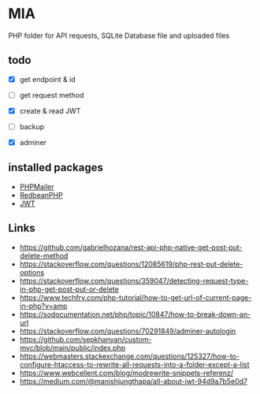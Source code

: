 # MIA

PHP folder for API requests, SQLite Database file and uploaded files

## todo
- [x] get endpoint & id
- [ ] get request method
- [x] create & read JWT
- [ ] backup
- [x] adminer




## installed packages

- [PHPMailer](https://github.com/PHPMailer/PHPMailer)
- [RedbeanPHP](https://github.com/gabordemooij/redbean)
- [JWT](https://github.com/firebase/php-jwt)


## Links

- https://github.com/gabrielhozana/rest-api-php-native-get-post-put-delete-method
- https://stackoverflow.com/questions/12085619/php-rest-put-delete-options
- https://stackoverflow.com/questions/359047/detecting-request-type-in-php-get-post-put-or-delete
- https://www.techfry.com/php-tutorial/how-to-get-url-of-current-page-in-php?v=amp
- https://sodocumentation.net/php/topic/10847/how-to-break-down-an-url
- https://stackoverflow.com/questions/70291849/adminer-autologin
- https://github.com/sepkhanyan/custom-mvc/blob/main/public/index.php
- https://webmasters.stackexchange.com/questions/125327/how-to-configure-htaccess-to-rewrite-all-requests-into-a-folder-except-a-list
- https://www.webcellent.com/blog/modrewrite-snippets-referenz/
- https://medium.com/@manishjungthapa/all-about-jwt-94d9a7b5e0d7